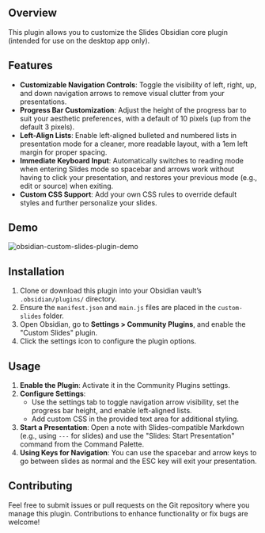 ## Overview

This plugin allows you to customize the Slides Obsidian core plugin (intended for use on the desktop app only). 

## Features

- **Customizable Navigation Controls**: Toggle the visibility of left, right, up, and down navigation arrows to remove visual clutter from your presentations.
- **Progress Bar Customization**: Adjust the height of the progress bar to suit your aesthetic preferences, with a default of 10 pixels (up from the default 3 pixels).
- **Left-Align Lists**: Enable left-aligned bulleted and numbered lists in presentation mode for a cleaner, more readable layout, with a 1em left margin for proper spacing.
- **Immediate Keyboard Input**: Automatically switches to reading mode when entering Slides mode so spacebar and arrows work without having to click your presentation, and restores your previous mode (e.g., edit or source) when exiting.
- **Custom CSS Support**: Add your own CSS rules to override default styles and further personalize your slides.

## Demo

![obsidian-custom-slides-plugin-demo](https://github.com/user-attachments/assets/7298ce1a-e354-4976-a4c5-61faa5d80f4e)


## Installation

1. Clone or download this plugin into your Obsidian vault’s `.obsidian/plugins/` directory.
2. Ensure the `manifest.json` and `main.js` files are placed in the `custom-slides` folder.
3. Open Obsidian, go to **Settings > Community Plugins**, and enable the "Custom Slides" plugin.
4. Click the settings icon to configure the plugin options.

## Usage

1. **Enable the Plugin**: Activate it in the Community Plugins settings.
2. **Configure Settings**:
   - Use the settings tab to toggle navigation arrow visibility, set the progress bar height, and enable left-aligned lists.
   - Add custom CSS in the provided text area for additional styling.
3. **Start a Presentation**: Open a note with Slides-compatible Markdown (e.g., using `---` for slides) and use the "Slides: Start Presentation" command from the Command Palette.
4. **Using Keys for Navigation**: You can use the spacebar and arrow keys to go between slides as normal and the ESC key will exit your presentation.

## Contributing

Feel free to submit issues or pull requests on the Git repository where you manage this plugin. Contributions to enhance functionality or fix bugs are welcome!
